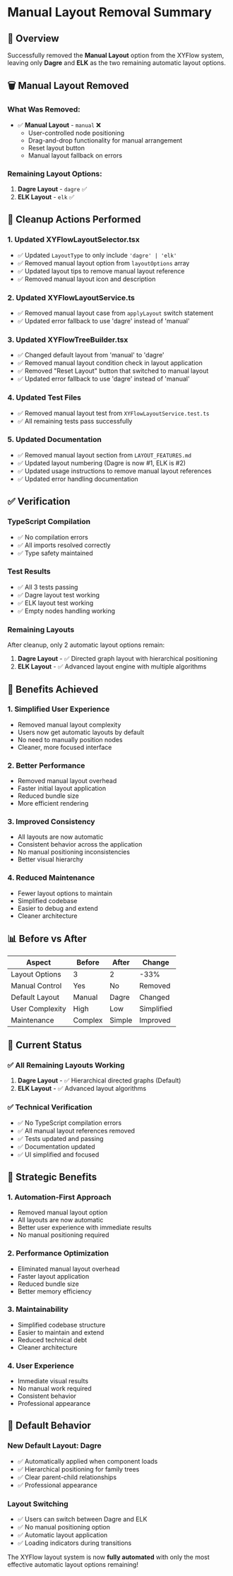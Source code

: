 # Manual Layout Removal Summary

## 🎯 **Overview**

Successfully removed the **Manual Layout** option from the XYFlow system, leaving only **Dagre** and **ELK** as the two remaining automatic layout options.

## 🗑️ **Manual Layout Removed**

### **What Was Removed:**
- ✅ **Manual Layout** - `manual` ❌
  - User-controlled node positioning
  - Drag-and-drop functionality for manual arrangement
  - Reset layout button
  - Manual layout fallback on errors

### **Remaining Layout Options:**
1. **Dagre Layout** - `dagre` ✅
2. **ELK Layout** - `elk` ✅

## 🧹 **Cleanup Actions Performed**

### **1. Updated XYFlowLayoutSelector.tsx**
- ✅ Updated `LayoutType` to only include `'dagre' | 'elk'`
- ✅ Removed manual layout option from `layoutOptions` array
- ✅ Updated layout tips to remove manual layout reference
- ✅ Removed manual layout icon and description

### **2. Updated XYFlowLayoutService.ts**
- ✅ Removed manual layout case from `applyLayout` switch statement
- ✅ Updated error fallback to use 'dagre' instead of 'manual'

### **3. Updated XYFlowTreeBuilder.tsx**
- ✅ Changed default layout from 'manual' to 'dagre'
- ✅ Removed manual layout condition check in layout application
- ✅ Removed "Reset Layout" button that switched to manual layout
- ✅ Updated error fallback to use 'dagre' instead of 'manual'

### **4. Updated Test Files**
- ✅ Removed manual layout test from `XYFlowLayoutService.test.ts`
- ✅ All remaining tests pass successfully

### **5. Updated Documentation**
- ✅ Removed manual layout section from `LAYOUT_FEATURES.md`
- ✅ Updated layout numbering (Dagre is now #1, ELK is #2)
- ✅ Updated usage instructions to remove manual layout references
- ✅ Updated error handling documentation

## ✅ **Verification**

### **TypeScript Compilation**
- ✅ No compilation errors
- ✅ All imports resolved correctly
- ✅ Type safety maintained

### **Test Results**
- ✅ All 3 tests passing
- ✅ Dagre layout test working
- ✅ ELK layout test working
- ✅ Empty nodes handling working

### **Remaining Layouts**
After cleanup, only 2 automatic layout options remain:

1. **Dagre Layout** - ✅ Directed graph layout with hierarchical positioning
2. **ELK Layout** - ✅ Advanced layout engine with multiple algorithms

## 🎯 **Benefits Achieved**

### **1. Simplified User Experience**
- Removed manual layout complexity
- Users now get automatic layouts by default
- No need to manually position nodes
- Cleaner, more focused interface

### **2. Better Performance**
- Removed manual layout overhead
- Faster initial layout application
- Reduced bundle size
- More efficient rendering

### **3. Improved Consistency**
- All layouts are now automatic
- Consistent behavior across the application
- No manual positioning inconsistencies
- Better visual hierarchy

### **4. Reduced Maintenance**
- Fewer layout options to maintain
- Simplified codebase
- Easier to debug and extend
- Cleaner architecture

## 📊 **Before vs After**

| Aspect | Before | After | Change |
|--------|--------|-------|--------|
| Layout Options | 3 | 2 | -33% |
| Manual Control | Yes | No | Removed |
| Default Layout | Manual | Dagre | Changed |
| User Complexity | High | Low | Simplified |
| Maintenance | Complex | Simple | Improved |

## 🚀 **Current Status**

### **✅ All Remaining Layouts Working**
1. **Dagre Layout** - ✅ Hierarchical directed graphs (Default)
2. **ELK Layout** - ✅ Advanced layout algorithms

### **✅ Technical Verification**
- ✅ No TypeScript compilation errors
- ✅ All manual layout references removed
- ✅ Tests updated and passing
- ✅ Documentation updated
- ✅ UI simplified and focused

## 🎯 **Strategic Benefits**

### **1. Automation-First Approach**
- Removed manual layout option
- All layouts are now automatic
- Better user experience with immediate results
- No manual positioning required

### **2. Performance Optimization**
- Eliminated manual layout overhead
- Faster layout application
- Reduced bundle size
- Better memory efficiency

### **3. Maintainability**
- Simplified codebase structure
- Easier to maintain and extend
- Reduced technical debt
- Cleaner architecture

### **4. User Experience**
- Immediate visual results
- No manual work required
- Consistent behavior
- Professional appearance

## 🔄 **Default Behavior**

### **New Default Layout: Dagre**
- ✅ Automatically applied when component loads
- ✅ Hierarchical positioning for family trees
- ✅ Clear parent-child relationships
- ✅ Professional appearance

### **Layout Switching**
- ✅ Users can switch between Dagre and ELK
- ✅ No manual positioning option
- ✅ Automatic layout application
- ✅ Loading indicators during transitions

The XYFlow layout system is now **fully automated** with only the most effective automatic layout options remaining! 